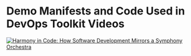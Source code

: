 # Demo Manifests and Code Used in DevOps Toolkit Videos

[![Harmony in Code: How Software Development Mirrors a Symphony Orchestra](https://img.youtube.com/vi/AiuS0VC6jOg/0.jpg)](https://youtu.be/AiuS0VC6jOg)